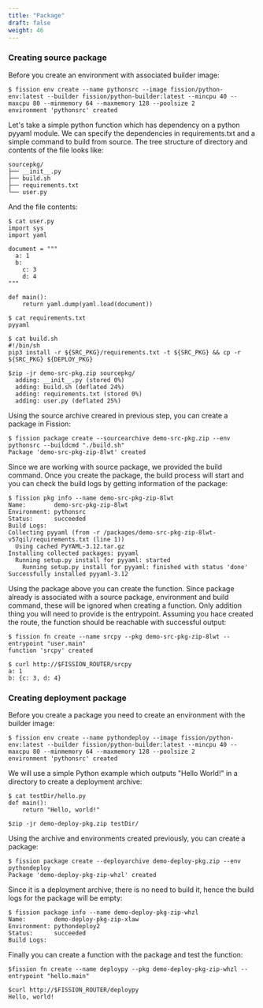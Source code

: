 ```yaml
---
title: "Package"
draft: false
weight: 46
---
```


### Creating source package

Before you create an environment with associated builder image:

```
$ fission env create --name pythonsrc --image fission/python-env:latest --builder fission/python-builder:latest --mincpu 40 --maxcpu 80 --minmemory 64 --maxmemory 128 --poolsize 2
environment 'pythonsrc' created
```

Let's take a simple python function which has dependency on a python pyyaml module. We can specify the dependencies in requirements.txt and a simple command to build from source. The tree structure of directory and contents of the file looks like:

```
sourcepkg/
├── __init__.py
├── build.sh
├── requirements.txt
└── user.py
```
And the file contents:
```
$ cat user.py 
import sys
import yaml

document = """
  a: 1
  b:
    c: 3
    d: 4
"""

def main():
    return yaml.dump(yaml.load(document))

$ cat requirements.txt 
pyyaml

$ cat build.sh 
#!/bin/sh
pip3 install -r ${SRC_PKG}/requirements.txt -t ${SRC_PKG} && cp -r ${SRC_PKG} ${DEPLOY_PKG}

$zip -jr demo-src-pkg.zip sourcepkg/
  adding: __init__.py (stored 0%)
  adding: build.sh (deflated 24%)
  adding: requirements.txt (stored 0%)
  adding: user.py (deflated 25%)
```
Using the source archive creared in previous step, you can create a package in Fission:

```
$ fission package create --sourcearchive demo-src-pkg.zip --env pythonsrc --buildcmd "./build.sh"
Package 'demo-src-pkg-zip-8lwt' created
```

Since we are working with source package, we provided the build command. Once you create the package, the build process will start and you can check the build logs by getting information of the package:

```
$ fission pkg info --name demo-src-pkg-zip-8lwt
Name:        demo-src-pkg-zip-8lwt
Environment: pythonsrc
Status:      succeeded
Build Logs:
Collecting pyyaml (from -r /packages/demo-src-pkg-zip-8lwt-v57qil/requirements.txt (line 1))
  Using cached PyYAML-3.12.tar.gz
Installing collected packages: pyyaml
  Running setup.py install for pyyaml: started
    Running setup.py install for pyyaml: finished with status 'done'
Successfully installed pyyaml-3.12
```

Using the package above you can create the function. Since package already is associated with a source package, environment and build command, these will be ignored when creating a function. Only addition thing you will need to provide is the entrypoint. Assuming you hace created the route, the function should be reachable with successful output:

```
$ fission fn create --name srcpy --pkg demo-src-pkg-zip-8lwt --entrypoint "user.main"
function 'srcpy' created

$ curl http://$FISSION_ROUTER/srcpy
a: 1
b: {c: 3, d: 4}
```

### Creating deployment package

Before you create a package you need to create an environment with the builder image:
```
$ fission env create --name pythondeploy --image fission/python-env:latest --builder fission/python-builder:latest --mincpu 40 --maxcpu 80 --minmemory 64 --maxmemory 128 --poolsize 2
environment 'pythonsrc' created
```

We will use a simple Python example which outputs "Hello World!" in a directory to create a deployment archive:

```
$ cat testDir/hello.py
def main():
    return "Hello, world!"

$zip -jr demo-deploy-pkg.zip testDir/

```
Using the archive and environments created previously, you can create a package:

```
$ fission package create --deployarchive demo-deploy-pkg.zip --env pythondeploy
Package 'demo-deploy-pkg-zip-whzl' created
```

Since it is a deployment archive, there is no need to build it, hence the build logs for the package will be empty:

```
$ fission package info --name demo-deploy-pkg-zip-whzl
Name:        demo-deploy-pkg-zip-xlaw
Environment: pythondeploy2
Status:      succeeded
Build Logs:
```

Finally you can create a function with the package and test the function:

```
$fission fn create --name deploypy --pkg demo-deploy-pkg-zip-whzl --entrypoint "hello.main"

$curl http://$FISSION_ROUTER/deploypy
Hello, world!
```
